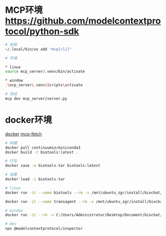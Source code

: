 # MCP环境 https://github.com/modelcontextprotocol/python-sdk
```bash
# 安装
~/.local/bin/uv add "mcp[cli]"

# 环境

* linux
source mcp_server/.venv/bin/activate

* window
.\mcp_server\.venv\Scripts\activate

# 测试
mcp dev mcp_server/server.py
```

# docker环境 

[docker](https://www.anaconda.com/docs/tools/working-with-conda/applications/docker#docker)
[mcp-fetch](https://github.com/modelcontextprotocol/servers/blob/main/src/fetch/Dockerfile)

```bash
# 构建
docker pull continuumio/miniconda3
docker build -t biotools:latest .

# 打包
docker save -o biotools.tar biotools:latest

# 加载
docker load -i biotools.tar

# linux
docker run -it --name biotools --rm -v /mnt/ubuntu_zgr/install/bixchat/biotools/tmp:/tmp -v /mnt/ubuntu_zgr/install/bixchat/biotools/data:/data -p 3001:3001 biotools

docker run -it --name transagent --rm -v /mnt/ubuntu_zgr/install/bixchat/biotools/tmp:/tmp -v /mnt/ubuntu_zgr/install/bixchat/biotools/data:/data -p 3001:3001 transagent

# window
docker run -it --rm -v C:/Users/Administrator/Desktop/Document/bixchat/biotools/tmp:/tmp -v C:/Users/Administrator/Desktop/Document/bixchat/biotools/data:/data -p 3001:3001 biotools

# dev
npx @modelcontextprotocol/inspector
```